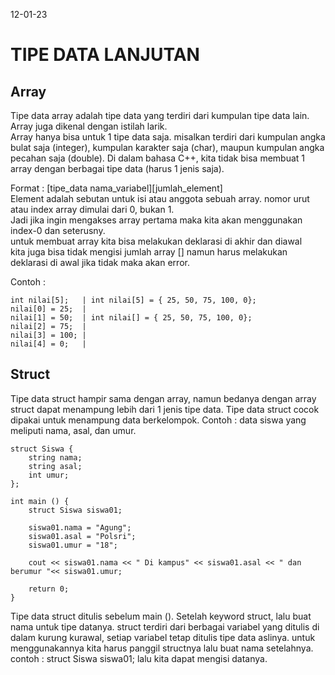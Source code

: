 12-01-23
# TIPE DATA LANJUTAN

## Array 
Tipe data array adalah tipe data yang terdiri dari kumpulan tipe data lain.  Array juga dikenal dengan istilah larik.   
Array hanya bisa untuk 1 tipe data saja. misalkan terdiri dari kumpulan angka bulat saja (integer), kumpulan karakter saja (char), maupun kumpulan angka pecahan saja (double). Di dalam bahasa C++, kita tidak bisa membuat 1 array dengan berbagai tipe data (harus 1 jenis saja).    

Format : 
[tipe_data nama_variabel][jumlah_element]   
Element adalah sebutan untuk isi atau anggota sebuah array. 
nomor urut atau index array dimulai dari 0, bukan 1.        
Jadi jika ingin mengakses array pertama maka kita akan menggunakan index-0 dan seterusny.   
untuk membuat array kita bisa melakukan deklarasi di akhir dan diawal   
kita juga bisa tidak mengisi jumlah array [] namun harus melakukan deklarasi di awal jika tidak maka akan error.

Contoh : 
```
int nilai[5];   | int nilai[5] = { 25, 50, 75, 100, 0};
nilai[0] = 25;  |
nilai[1] = 50;  | int nilai[] = { 25, 50, 75, 100, 0};
nilai[2] = 75;  |
nilai[3] = 100; |
nilai[4] = 0;   |
```

## Struct
Tipe data struct hampir sama dengan array, namun bedanya dengan array struct dapat menampung lebih dari 1 jenis tipe data.
Tipe data struct cocok dipakai untuk menampung data berkelompok.
Contoh : data siswa yang meliputi nama, asal, dan umur.
```
struct Siswa {
    string nama;
    string asal;
    int umur;
};

int main () {
    struct Siswa siswa01;

    siswa01.nama = "Agung";
    siswa01.asal = "Polsri";
    siswa01.umur = "18";

    cout << siswa01.nama << " Di kampus" << siswa01.asal << " dan berumur "<< siswa01.umur;

    return 0;
}
```
Tipe data struct ditulis sebelum main (). Setelah keyword struct, lalu buat nama untuk tipe datanya. struct terdiri dari berbagai variabel yang ditulis di dalam kurung kurawal, setiap variabel tetap ditulis tipe data aslinya.
untuk menggunakannya kita harus panggil structnya lalu buat nama setelahnya.
contoh : struct Siswa siswa01; 
lalu kita dapat mengisi datanya.








